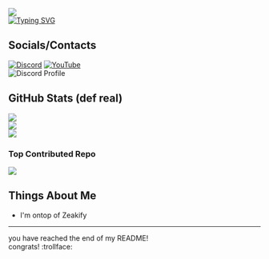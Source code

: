 ![](https://komarev.com/ghpvc/?username=justDarian)
<br>
[![Typing SVG](https://readme-typing-svg.demolab.com?font=Fira+Code&pause=1000&width=435&lines=this+is+darian;i+code;i+exist;im+pretty+high+up;at+least+higher+than+zeakify;https%3A%2F%2Fdariandev.com%2F+-+portfolio;https%3A%2F%2Fdiscord.gg%2Fhaxx+-+server;DevHaxx+%3E+ontop)](https://git.io/typing-svg)
## Socials/Contacts
[![Discord](https://img.shields.io/badge/Discord-%237289DA.svg?logo=discord&logoColor=white)](https://discord.gg/https://discord.gg/haxx) [![YouTube](https://img.shields.io/badge/YouTube-%23FF0000.svg?logo=YouTube&logoColor=white)](https://www.youtube.com/@justdarian) 
<br>
![Discord Profile](https://discord.c99.nl/widget/theme-2/1055188030442459195.png)

## GitHub Stats (def real)
![](https://github-readme-stats.vercel.app/api?username=justDarian&theme=midnight-purple&hide_border=true&include_all_commits=false&count_private=true)<br/>
![](https://github-readme-streak-stats.herokuapp.com/?user=justDarian&theme=midnight-purple&hide_border=true)<br/>
![](https://github-readme-stats.vercel.app/api/top-langs/?username=justDarian&theme=midnight-purple&hide_border=true&include_all_commits=false&count_private=false&layout=compact)

### Top Contributed Repo
![](https://github-contributor-stats.vercel.app/api?username=justDarian&limit=69&theme=dark&combine_all_yearly_contributions=true)

## Things About Me
- I'm ontop of Zeakify

---
you have reached the end of my README! <br>
congrats! :trollface:
